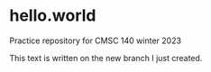 # hello.world
Practice repository for CMSC 140 winter 2023

This text is written on the new branch I just created. 

